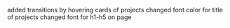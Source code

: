 added transitions by hovering cards of projects
changed font color for title of projects
changed font for h1-h5 on page

